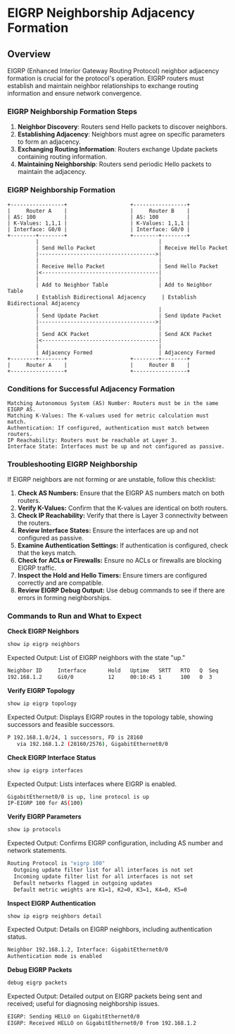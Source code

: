 # EIGRP Neighborship Adjacency Formation

## Overview

EIGRP (Enhanced Interior Gateway Routing Protocol) neighbor adjacency formation is crucial for the protocol's operation. EIGRP routers must establish and maintain neighbor relationships to exchange routing information and ensure network convergence.

### EIGRP Neighborship Formation Steps

1. **Neighbor Discovery**: Routers send Hello packets to discover neighbors.
2. **Establishing Adjacency**: Neighbors must agree on specific parameters to form an adjacency.
3. **Exchanging Routing Information**: Routers exchange Update packets containing routing information.
4. **Maintaining Neighborship**: Routers send periodic Hello packets to maintain the adjacency.

### EIGRP Neighborship Formation

```
+-----------------+                    +-----------------+
|     Router A    |                    |     Router B    |
| AS: 100         |                    | AS: 100         |
| K-Values: 1,1,1 |                    | K-Values: 1,1,1 |
| Interface: G0/0 |                    | Interface: G0/0 |
+--------+--------+                    +--------+--------+
         |                                      |
         | Send Hello Packet                    | Receive Hello Packet
         |------------------------------------->|
         |                                      |
         | Receive Hello Packet                 | Send Hello Packet
         |<-------------------------------------|
         |                                      |
         | Add to Neighbor Table                | Add to Neighbor Table
         | Establish Bidirectional Adjacency     | Establish Bidirectional Adjacency
         |                                      |
         | Send Update Packet                   | Send Update Packet
         |------------------------------------->|
         |                                      |
         | Send ACK Packet                      | Send ACK Packet
         |<-------------------------------------|
         |                                      |
         | Adjacency Formed                     | Adjacency Formed
+--------+--------+                    +--------+--------+
|     Router A    |                    |     Router B    |
+-----------------+                    +-----------------+
```
### Conditions for Successful Adjacency Formation

    Matching Autonomous System (AS) Number: Routers must be in the same EIGRP AS.
    Matching K-Values: The K-values used for metric calculation must match.
    Authentication: If configured, authentication must match between routers.
    IP Reachability: Routers must be reachable at Layer 3.
    Interface State: Interfaces must be up and not configured as passive.

### Troubleshooting EIGRP Neighborship

If EIGRP neighbors are not forming or are unstable, follow this checklist:

1. **Check AS Numbers:** Ensure that the EIGRP AS numbers match on both routers.
2. **Verify K-Values:** Confirm that the K-values are identical on both routers.
3. **Check IP Reachability:** Verify that there is Layer 3 connectivity between the routers.
4. **Review Interface States:** Ensure the interfaces are up and not configured as passive.
5. **Examine Authentication Settings:** If authentication is configured, check that the keys match.
6. **Check for ACLs or Firewalls:** Ensure no ACLs or firewalls are blocking EIGRP traffic.
7. **Inspect the Hold and Hello Timers:** Ensure timers are configured correctly and are compatible.
8. **Review EIGRP Debug Output:** Use debug commands to see if there are errors in forming neighborships.

### Commands to Run and What to Expect

**Check EIGRP Neighbors**

``` bash 
show ip eigrp neighbors
```
Expected Output: List of EIGRP neighbors with the state "up."
```bash 
Neighbor ID     Interface       Hold   Uptime   SRTT   RTO   Q  Seq
192.168.1.2     Gi0/0           12     00:10:45 1      100   0  3
```
**Verify EIGRP Topology**
```bash 
show ip eigrp topology
```
Expected Output: Displays EIGRP routes in the topology table, showing successors and feasible successors.
```bash 
P 192.168.1.0/24, 1 successors, FD is 28160
   via 192.168.1.2 (28160/2576), GigabitEthernet0/0
```
**Check EIGRP Interface Status**
```bash 
show ip eigrp interfaces
```
Expected Output: Lists interfaces where EIGRP is enabled.
```bash 
GigabitEthernet0/0 is up, line protocol is up
IP-EIGRP 100 for AS(100)
```
**Verify EIGRP Parameters**
```bash 
show ip protocols
```
Expected Output: Confirms EIGRP configuration, including AS number and network statements.
```bash 
Routing Protocol is "eigrp 100"
  Outgoing update filter list for all interfaces is not set
  Incoming update filter list for all interfaces is not set
  Default networks flagged in outgoing updates
  Default metric weights are K1=1, K2=0, K3=1, K4=0, K5=0
```
**Inspect EIGRP Authentication**
```bash 
show ip eigrp neighbors detail
```
Expected Output: Details on EIGRP neighbors, including authentication status.
```bash 
Neighbor 192.168.1.2, Interface: GigabitEthernet0/0
Authentication mode is enabled
```
**Debug EIGRP Packets**
```bash 
debug eigrp packets
```
Expected Output: Detailed output on EIGRP packets being sent and received; useful for diagnosing neighborship issues.
```bash 
EIGRP: Sending HELLO on GigabitEthernet0/0
EIGRP: Received HELLO on GigabitEthernet0/0 from 192.168.1.2
```
